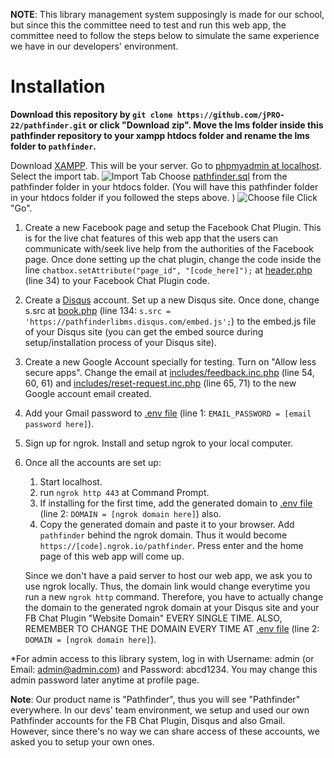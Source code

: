 **NOTE**: This library management system supposingly is made for our school, but since this the committee need to test and run this web app, the committee need to follow the steps below to simulate the same experience we have in our developers' environment. 

# Installation

**Download this repository by ```git clone https://github.com/jPRO-22/pathfinder.git``` or click "Download zip". Move the lms folder inside this pathfinder repository to your xampp htdocs folder and rename the lms folder to ```pathfinder```.**

Download [XAMPP](https://www.apachefriends.org/index.html). This will be your server.
Go to [phpmyadmin at localhost](http://localhost/phpmyadmin/). Select the import tab.
![Import Tab](https://github.com/jPRO-22/pathfinder/blob/main/readme-imgs/phpmyadmin-import-tab.jpg?raw=true)
Choose [pathfinder.sql](https://github.com/jPRO-22/pathfinder/blob/main/lms/pathfinder.sql) from the pathfinder folder in your htdocs folder. (You will have this pathfinder folder in your htdocs folder if you followed the steps above. )
![Choose file](https://github.com/jPRO-22/pathfinder/blob/main/readme-imgs/phpmyadmin-import-choose-file.jpg?raw=true)
Click "Go". 

1. Create a new Facebook page and setup the Facebook Chat Plugin. This is for the live chat features of this web app that the users can communicate with/seek live help from the authorities of the Facebook page. Once done setting up the chat plugin, change the code inside the line ```chatbox.setAttribute("page_id", "[code_here]");``` at [header.php](https://github.com/jPRO-22/pathfinder/blob/main/lms/header.php) (line 34) to your Facebook Chat Plugin code. 
2. Create a [Disqus](https://disqus.com/) account. Set up a new Disqus site. Once done, change s.src at [book.php](https://github.com/jPRO-22/pathfinder/blob/main/lms/book.php) (line 134: ```s.src = 'https://pathfinderlibms.disqus.com/embed.js';```) to the embed.js file of your Disqus site (you can get the embed source during setup/installation process of your Disqus site). 
3. Create a new Google Account specially for testing. Turn on "Allow less secure apps". Change the email at [includes/feedback.inc.php](https://github.com/jPRO-22/pathfinder/blob/main/lms/includes/feedback.inc.php) (line 54, 60, 61) and [includes/reset-request.inc.php](https://github.com/jPRO-22/pathfinder/blob/main/lms/includes/reset-request.inc.php) (line 65, 71) to the new Google account email created. 
4. Add your Gmail password to [.env file](https://github.com/jPRO-22/pathfinder/blob/main/lms/.env) (line 1: ```EMAIL_PASSWORD = [email password here]```). 
5. Sign up for ngrok. Install and setup ngrok to your local computer. 
6. Once all the accounts are set up: 
    1. Start localhost. 
    2. run ```ngrok http 443``` at Command Prompt. 
    3. If installing for the first time, add the generated domain to [.env file](https://github.com/jPRO-22/pathfinder/blob/main/lms/.env) (line 2: ```DOMAIN = [ngrok domain here]```) also. 
    4. Copy the generated domain and paste it to your browser. Add ```pathfinder``` behind the ngrok domain. Thus it would become ```https://[code].ngrok.io/pathfinder```. Press enter and the home page of this web app will come up. 
    
    Since we don't have a paid server to host our web app, we ask you to use ngrok locally. Thus, the domain link would change everytime you run a new ```ngrok http``` command. Therefore, you have to actually change the domain to the generated ngrok domain at your Disqus site and your FB Chat Plugin "Website Domain" EVERY SINGLE TIME. 
    ALSO, REMEMBER TO CHANGE THE DOMAIN EVERY TIME AT [.env file](https://github.com/jPRO-22/pathfinder/blob/main/lms/.env) (line 2: ```DOMAIN = [ngrok domain here]```). 

*For admin access to this library system, log in with Username: admin (or Email: admin@admin.com) and Password: abcd1234. You may change this admin password later anytime at profile page. 

**Note**: Our product name is "Pathfinder", thus you will see "Pathfinder" everywhere. In our devs' team environment, we setup and used our own Pathfinder accounts for the FB Chat Plugin, Disqus and also Gmail. However, since there's no way we can share access of these accounts, we asked you to setup your own ones. 

